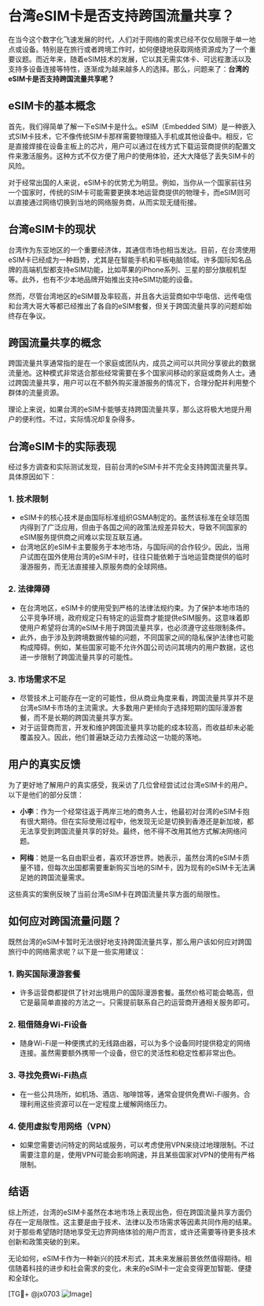 # 台湾eSIM卡是否支持跨国流量共享？

在当今这个数字化飞速发展的时代，人们对于网络的需求已经不仅仅局限于单一地点或设备。特别是在旅行或者跨境工作时，如何便捷地获取网络资源成为了一个重要议题。而近年来，随着eSIM技术的发展，它以其无需实体卡、可远程激活以及支持多设备连接等特性，逐渐成为越来越多人的选择。那么，问题来了：**台湾的eSIM卡是否支持跨国流量共享呢？**

## eSIM卡的基本概念

首先，我们得简单了解一下eSIM卡是什么。eSIM（Embedded SIM）是一种嵌入式SIM卡技术，它不像传统SIM卡那样需要物理插入手机或其他设备中。相反，它是直接焊接在设备主板上的芯片，用户可以通过在线方式下载运营商提供的配置文件来激活服务。这种方式不仅方便了用户的使用体验，还大大降低了丢失SIM卡的风险。

对于经常出国的人来说，eSIM卡的优势尤为明显。例如，当你从一个国家前往另一个国家时，传统的SIM卡可能需要更换本地运营商提供的物理卡，而eSIM则可以直接通过网络切换到当地的网络服务商，从而实现无缝衔接。

## 台湾eSIM卡的现状

台湾作为东亚地区的一个重要经济体，其通信市场也相当发达。目前，在台湾使用eSIM卡已经成为一种趋势，尤其是在智能手机和平板电脑领域。许多国际知名品牌的高端机型都支持eSIM功能，比如苹果的iPhone系列、三星的部分旗舰机型等。此外，也有不少本地品牌开始推出支持eSIM功能的设备。

然而，尽管台湾地区的eSIM普及率较高，并且各大运营商如中华电信、远传电信和台湾大哥大等都已经推出了各自的eSIM套餐，但关于跨国流量共享的问题却始终存在争议。

## 跨国流量共享的概念

跨国流量共享通常指的是在一个家庭或团队内，成员之间可以共同分享彼此的数据流量池。这种模式非常适合那些经常需要在多个国家间移动的家庭或商务人士。通过跨国流量共享，用户可以在不额外购买漫游服务的情况下，合理分配并利用整个群体的流量资源。

理论上来说，如果台湾的eSIM卡能够支持跨国流量共享，那么这将极大地提升用户的便利性。不过，实际情况却复杂得多。

## 台湾eSIM卡的实际表现

经过多方调查和实际测试发现，目前台湾的eSIM卡并不完全支持跨国流量共享。具体原因如下：

### 1. **技术限制**
   - eSIM卡的核心技术是由国际标准组织GSMA制定的。虽然该标准在全球范围内得到了广泛应用，但由于各国之间的政策法规差异较大，导致不同国家的eSIM服务提供商之间难以实现互联互通。
   - 台湾地区的eSIM卡主要服务于本地市场，与国际间的合作较少。因此，当用户试图在国外使用台湾的eSIM卡时，往往只能依赖于当地运营商提供的临时漫游服务，而无法直接接入原服务商的全球网络。

### 2. **法律障碍**
   - 在台湾地区，eSIM卡的使用受到严格的法律法规约束。为了保护本地市场的公平竞争环境，政府规定只有特定的运营商才能提供eSIM服务。这意味着即使用户希望将台湾的eSIM卡用于跨国流量共享，也必须遵守这些限制条件。
   - 此外，由于涉及到跨境数据传输的问题，不同国家之间的隐私保护法律也可能构成障碍。例如，某些国家可能不允许外国公司访问其境内的用户数据，这也进一步限制了跨国流量共享的可能性。

### 3. **市场需求不足**
   - 尽管技术上可能存在一定的可能性，但从商业角度来看，跨国流量共享并不是台湾eSIM卡市场的主流需求。大多数用户更倾向于选择短期的国际漫游套餐，而不是长期的跨国流量共享方案。
   - 对于运营商而言，开发和维护跨国流量共享功能的成本较高，而收益却未必能覆盖投入。因此，他们普遍缺乏动力去推动这一功能的落地。

## 用户的真实反馈

为了更好地了解用户的真实感受，我采访了几位曾经尝试过台湾eSIM卡的用户。以下是他们的部分反馈：

- **小李**：作为一个经常往返于两岸三地的商务人士，他最初对台湾的eSIM卡抱有很大期待。但在实际使用过程中，他发现无论是切换到香港还是新加坡，都无法享受到跨国流量共享的好处。最终，他不得不改用其他方式解决网络问题。
  
- **阿梅**：她是一名自由职业者，喜欢环游世界。她表示，虽然台湾的eSIM卡质量不错，但每次出国都需要重新购买当地的SIM卡，因为现有的eSIM卡无法满足她的跨国流量需求。

这些真实的案例反映了当前台湾eSIM卡在跨国流量共享方面的局限性。

## 如何应对跨国流量问题？

既然台湾的eSIM卡暂时无法很好地支持跨国流量共享，那么用户该如何应对跨国旅行中的网络需求呢？以下是一些实用建议：

### 1. **购买国际漫游套餐**
   - 许多运营商都提供了针对出境用户的国际漫游套餐。虽然价格可能会略高，但它是最简单直接的方法之一。只需提前联系自己的运营商开通相关服务即可。

### 2. **租借随身Wi-Fi设备**
   - 随身Wi-Fi是一种便携式的无线路由器，可以为多个设备同时提供稳定的网络连接。虽然需要额外携带一个设备，但它的灵活性和稳定性都非常出色。

### 3. **寻找免费Wi-Fi热点**
   - 在一些公共场所，如机场、酒店、咖啡馆等，通常会提供免费Wi-Fi服务。合理利用这些资源可以在一定程度上缓解网络压力。

### 4. **使用虚拟专用网络（VPN）**
   - 如果您需要访问特定的网站或服务，可以考虑使用VPN来绕过地理限制。不过需要注意的是，使用VPN可能会影响网速，并且某些国家对VPN的使用有严格限制。

## 结语

综上所述，台湾的eSIM卡虽然在本地市场上表现出色，但在跨国流量共享方面仍存在一定局限性。这主要是由于技术、法律以及市场需求等因素共同作用的结果。对于那些希望随时随地享受无边界网络体验的用户而言，或许还需要等待更多技术创新和政策突破的到来。

无论如何，eSIM卡作为一种新兴的技术形式，其未来发展前景依然值得期待。相信随着科技的进步和社会需求的变化，未来的eSIM卡一定会变得更加智能、便捷和全球化。

[TG💪+ @jx0703 ![Image](https://github.com/user-attachments/assets/dbca1d08-cadb-493c-b0ec-ad6f7a83f270)]